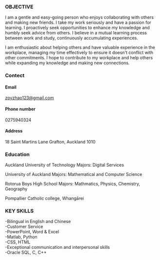 
### OBJECTIVE

I am a gentle and easy-going person who enjoys collaborating with others and making new friends. I take my work seriously and have a passion for learning. I proactively seek opportunities to enhance my knowledge and humbly seek advice from others. I believe in a mutual learning process between work and study, continuously accumulating experiences.

I am enthusiastic about helping others and have valuable experience in the workplace, managing my time effectively to ensure it doesn't conflict with other commitments. I hope to contribute to my workplace and help others while expanding my knowledge and making new connections.


### Contect

#### Email
zpyzhao123@gmail.com

#### Phone number
0275940324

#### Address
18 Saint Martins Lane Grafton, Auckland 1010


### Education
Auckland University of Technology Majors: Digital Services

University of Auckland Majors: Mathematical and Computer Science 

Rotorua Boys High School Majors: Mathmatics, Physics, Chemistry, Geography 

Pompallier Catholic college, Whangārei

### KEY SKILLS
-Bilingual in English and Chinese  
-Customer Service  
-PowerPoint, Word & Excel  
-Matlab, Python  
-CSS, HTML  
-Exceptional communication and interpersonal skills  
-Oracle SQL, C, C++  
 

